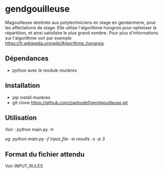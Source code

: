# gendgouilleuse
Magouilleuse destinée aux polytechniciens en stage en gendarmerie, pour les affectations de stage. Elle utilise l'algorithme hongrois pour optimiser la répartition, et ainsi satisfaire le plus grand nombre. Pour plus d'informations sur
l'algorithme voir par exemple https://fr.wikipedia.org/wiki/Algorithme_hongrois.

## Dépendances
* python avec le module _munkres_

## Installation
* pip install munkres
* git clone https://github.com/zaphodef/gendgouilleuse.git

## Utilisation
Voir : python main.py -h

_eg. python main.py -f input_file -w results -s -p 3_

## Format du fichier attendu
Voir INPUT_RULES
